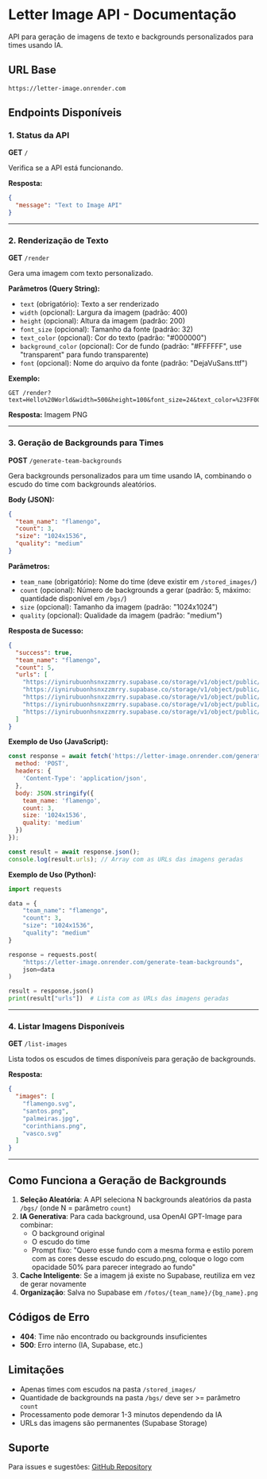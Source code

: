 # Letter Image API - Documentação

API para geração de imagens de texto e backgrounds personalizados para times usando IA.

## URL Base
```
https://letter-image.onrender.com
```

## Endpoints Disponíveis

### 1. Status da API
**GET** `/`

Verifica se a API está funcionando.

**Resposta:**
```json
{
  "message": "Text to Image API"
}
```

---

### 2. Renderização de Texto
**GET** `/render`

Gera uma imagem com texto personalizado.

**Parâmetros (Query String):**
- `text` (obrigatório): Texto a ser renderizado
- `width` (opcional): Largura da imagem (padrão: 400)
- `height` (opcional): Altura da imagem (padrão: 200)
- `font_size` (opcional): Tamanho da fonte (padrão: 32)
- `text_color` (opcional): Cor do texto (padrão: "#000000")
- `background_color` (opcional): Cor de fundo (padrão: "#FFFFFF", use "transparent" para fundo transparente)
- `font` (opcional): Nome do arquivo da fonte (padrão: "DejaVuSans.ttf")

**Exemplo:**
```
GET /render?text=Hello%20World&width=500&height=100&font_size=24&text_color=%23FF0000&background_color=transparent
```

**Resposta:** Imagem PNG

---

### 3. Geração de Backgrounds para Times
**POST** `/generate-team-backgrounds`

Gera backgrounds personalizados para um time usando IA, combinando o escudo do time com backgrounds aleatórios.

**Body (JSON):**
```json
{
  "team_name": "flamengo",
  "count": 3,
  "size": "1024x1536",
  "quality": "medium"
}
```

**Parâmetros:**
- `team_name` (obrigatório): Nome do time (deve existir em `/stored_images/`)
- `count` (opcional): Número de backgrounds a gerar (padrão: 5, máximo: quantidade disponível em `/bgs/`)
- `size` (opcional): Tamanho da imagem (padrão: "1024x1024")
- `quality` (opcional): Qualidade da imagem (padrão: "medium")

**Resposta de Sucesso:**
```json
{
  "success": true,
  "team_name": "flamengo",
  "count": 5,
  "urls": [
    "https://iynirubuonhsnxzzmrry.supabase.co/storage/v1/object/public/fotos/flamengo/bg1.png",
    "https://iynirubuonhsnxzzmrry.supabase.co/storage/v1/object/public/fotos/flamengo/bg15.png",
    "https://iynirubuonhsnxzzmrry.supabase.co/storage/v1/object/public/fotos/flamengo/bg23.png",
    "https://iynirubuonhsnxzzmrry.supabase.co/storage/v1/object/public/fotos/flamengo/bg40.png",
    "https://iynirubuonhsnxzzmrry.supabase.co/storage/v1/object/public/fotos/flamengo/bg52.png"
  ]
}
```

**Exemplo de Uso (JavaScript):**
```javascript
const response = await fetch('https://letter-image.onrender.com/generate-team-backgrounds', {
  method: 'POST',
  headers: {
    'Content-Type': 'application/json',
  },
  body: JSON.stringify({
    team_name: 'flamengo',
    count: 3,
    size: '1024x1536',
    quality: 'medium'
  })
});

const result = await response.json();
console.log(result.urls); // Array com as URLs das imagens geradas
```

**Exemplo de Uso (Python):**
```python
import requests

data = {
    "team_name": "flamengo",
    "count": 3,
    "size": "1024x1536", 
    "quality": "medium"
}

response = requests.post(
    "https://letter-image.onrender.com/generate-team-backgrounds",
    json=data
)

result = response.json()
print(result["urls"])  # Lista com as URLs das imagens geradas
```

---

### 4. Listar Imagens Disponíveis
**GET** `/list-images`

Lista todos os escudos de times disponíveis para geração de backgrounds.

**Resposta:**
```json
{
  "images": [
    "flamengo.svg",
    "santos.png", 
    "palmeiras.jpg",
    "corinthians.png",
    "vasco.svg"
  ]
}
```

---

## Como Funciona a Geração de Backgrounds

1. **Seleção Aleatória**: A API seleciona N backgrounds aleatórios da pasta `/bgs/` (onde N = parâmetro `count`)
2. **IA Generativa**: Para cada background, usa OpenAI GPT-Image para combinar:
   - O background original
   - O escudo do time
   - Prompt fixo: "Quero esse fundo com a mesma forma e estilo porem com as cores desse escudo do escudo.png, coloque o logo com opacidade 50% para parecer integrado ao fundo"
3. **Cache Inteligente**: Se a imagem já existe no Supabase, reutiliza em vez de gerar novamente
4. **Organização**: Salva no Supabase em `/fotos/{team_name}/{bg_name}.png`

## Códigos de Erro

- **404**: Time não encontrado ou backgrounds insuficientes
- **500**: Erro interno (IA, Supabase, etc.)

## Limitações

- Apenas times com escudos na pasta `/stored_images/`
- Quantidade de backgrounds na pasta `/bgs/` deve ser >= parâmetro `count`
- Processamento pode demorar 1-3 minutos dependendo da IA
- URLs das imagens são permanentes (Supabase Storage)

## Suporte

Para issues e sugestões: [GitHub Repository](https://github.com/pedroccm/letter-image)